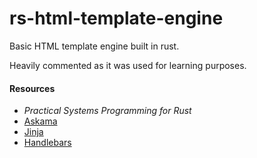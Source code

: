 # rs-html-template-engine
  Basic HTML template engine built in rust.

Heavily commented as it was used for learning purposes.
#### Resources
- <em>Practical Systems Programming for Rust</em>
- [Askama](https://djc.github.io/askama/)
- [Jinja](https://jinja.palletsprojects.com/en/3.1.x/)
- [Handlebars](https://github.com/sunng87/handlebars-rust)
